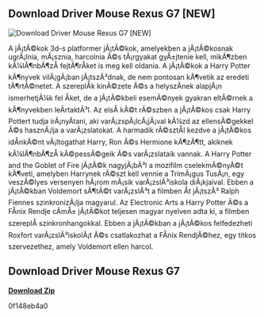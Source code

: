 ## Download Driver Mouse Rexus G7 [NEW]

 
![Download Driver Mouse Rexus G7 \[NEW\]](https://i1.sndcdn.com/artworks-IetZTyOU9H4yv5Fg-MPWseA-t240x240.jpg)

 
A jÃ¡tÃ©kok 3d-s platformer jÃ¡tÃ©kok, amelyekben a jÃ¡tÃ©kosnak ugrÃ¡lnia, mÃ¡sznia, harcolnia Ã©s tÃ¡rgyakat gyÅ±jtenie kell, mikÃ¶zben kÃ¼lÃ¶nbÃ¶zÅ fejtÃ¶rÅket is meg kell oldania. A jÃ¡tÃ©kok a Harry Potter kÃ¶nyvek vilÃ¡gÃ¡ban jÃ¡tszÃ³dnak, de nem pontosan kÃ¶vetik az eredeti tÃ¶rtÃ©netet. A szereplÅk kinÃ©zete Ã©s a helyszÃ­nek alapjÃ¡n ismerhetjÃ¼k fel Åket, de a jÃ¡tÃ©kbeli esemÃ©nyek gyakran eltÃ©rnek a kÃ¶nyvekben leÃ­rtaktÃ³l. Az elsÅ kÃ©t rÃ©szben a jÃ¡tÃ©kos csak Harry Pottert tudja irÃ¡nyÃ­tani, aki varÃ¡zspÃ¡lcÃ¡jÃ¡val kÃ¼zd az ellensÃ©gekkel Ã©s hasznÃ¡lja a varÃ¡zslatokat. A harmadik rÃ©sztÅl kezdve a jÃ¡tÃ©kos idÅnkÃ©nt vÃ¡ltogathat Harry, Ron Ã©s Hermione kÃ¶zÃ¶tt, akiknek kÃ¼lÃ¶nbÃ¶zÅ kÃ©pessÃ©geik Ã©s varÃ¡zslataik vannak. A Harry Potter and the Goblet of Fire jÃ¡tÃ©k nagyjÃ¡bÃ³l a mozifilm cselekmÃ©nyÃ©t kÃ¶veti, amelyben Harrynek rÃ©szt kell vennie a TrimÃ¡gus TusÃ¡n, egy veszÃ©lyes versenyen hÃ¡rom mÃ¡sik varÃ¡zslÃ³iskola diÃ¡kjaival. Ebben a jÃ¡tÃ©kban Voldemort sÃ¶tÃ©t varÃ¡zslÃ³t a filmben Åt jÃ¡tszÃ³ Ralph Fiennes szinkronizÃ¡lja magyarul. Az Electronic Arts a Harry Potter Ã©s a FÅnix Rendje cÃ­mÅ± jÃ¡tÃ©kot teljesen magyar nyelven adta ki, a filmben szereplÅ szinkronhangokkal. Ebben a jÃ¡tÃ©kban a jÃ¡tÃ©kos felfedezheti Roxfort varÃ¡zslÃ³iskolÃ¡t Ã©s csatlakozhat a FÅnix RendjÃ©hez, egy titkos szervezethez, amely Voldemort ellen harcol.
 
## Download Driver Mouse Rexus G7


[**Download Zip**](https://www.google.com/url?q=https%3A%2F%2Fshoxet.com%2F2tLich&sa=D&sntz=1&usg=AOvVaw341BM2jWDl02ehuEHTM5sU)

 0f148eb4a0
